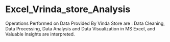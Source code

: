 # Excel_Vrinda_store_Analysis
Operations Performed on Data Provided By Vinda Store are : Data Cleaning, Data Processing, Data Analysis and Data Visualization in MS Excel, and Valuable Insights are interpreted.
